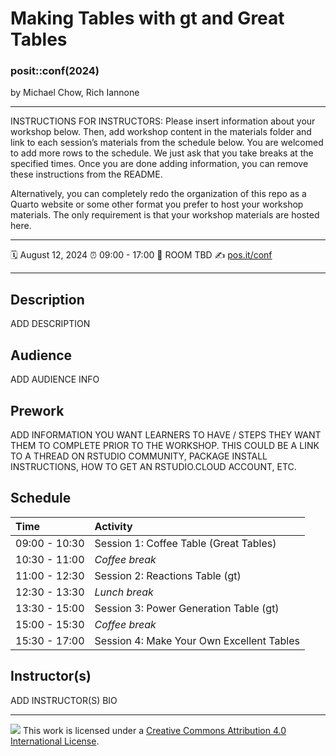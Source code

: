 Making Tables with gt and Great Tables
================

### posit::conf(2024)

by Michael Chow, Rich Iannone

-----

INSTRUCTIONS FOR INSTRUCTORS: Please insert information about your
workshop below. Then, add workshop content in the materials folder and
link to each session’s materials from the schedule below. You are
welcomed to add more rows to the schedule. We just ask that you take
breaks at the specified times. Once you are done adding information, you
can remove these instructions from the README.

Alternatively, you can completely redo the organization of this repo 
as a Quarto website or some other format you prefer to host your workshop
materials. The only requirement is that your workshop materials are hosted 
here.

-----

:spiral_calendar: August 12, 2024
:alarm_clock:     09:00 - 17:00
:hotel:           ROOM TBD
:writing_hand:    [pos.it/conf](http://pos.it/conf)

-----

## Description

ADD DESCRIPTION

## Audience

ADD AUDIENCE INFO

## Prework

ADD INFORMATION YOU WANT LEARNERS TO HAVE / STEPS THEY WANT THEM TO
COMPLETE PRIOR TO THE WORKSHOP. THIS COULD BE A LINK TO A THREAD ON
RSTUDIO COMMUNITY, PACKAGE INSTALL INSTRUCTIONS, HOW TO GET AN
RSTUDIO.CLOUD ACCOUNT, ETC.

## Schedule

| Time          | Activity                                      |
| :------------ | :-------------------------------------------- |
| 09:00 - 10:30 | Session 1: Coffee Table (Great Tables)        |
| 10:30 - 11:00 | *Coffee break*                                |
| 11:00 - 12:30 | Session 2: Reactions Table (gt)               |
| 12:30 - 13:30 | *Lunch break*                                 |
| 13:30 - 15:00 | Session 3: Power Generation Table (gt)        |
| 15:00 - 15:30 | *Coffee break*                                |
| 15:30 - 17:00 | Session 4: Make Your Own Excellent Tables     |

## Instructor(s)

ADD INSTRUCTOR(S) BIO

-----

![](https://i.creativecommons.org/l/by/4.0/88x31.png) This work is
licensed under a [Creative Commons Attribution 4.0 International
License](https://creativecommons.org/licenses/by/4.0/).
